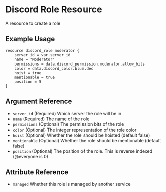 # Discord Role Resource

A resource to create a role

## Example Usage

```hcl-terraform
resource discord_role moderator {
    server_id = var.server_id
    name = "Moderator"
    permissions = data.discord_permission.moderator.allow_bits
    color = data.discord_color.blue.dec
    hoist = true
    mentionable = true
    position = 5
}
```

## Argument Reference

* `server_id` (Required) Which server the role will be in
* `name` (Required) The name of the role
* `permissions` (Optional) The permission bits of the role
* `color` (Optional) The integer representation of the role color
* `hoist` (Optional) Whether the role should be hoisted (default false)
* `mentionable` (Optional) Whether the role should be mentionable (default false)
* `position` (Optional) The position of the role. This is reverse indexed (@everyone is 0)

## Attribute Reference

* `managed` Whether this role is managed by another service
